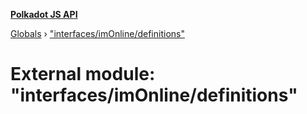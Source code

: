 **[Polkadot JS API](../README.md)**

[Globals](../globals.md) › [&quot;interfaces/imOnline/definitions&quot;](_interfaces_imonline_definitions_.md)

# External module: "interfaces/imOnline/definitions"

